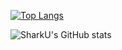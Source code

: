 [![Top Langs](https://github-readme-stats.vercel.app/api/top-langs/?username=sha2ku&layout=compact&e)](https://github.com/sha2ku)

![SharkU's GitHub stats](https://github-readme-stats.vercel.app/api?username=sha2ku&show_icons=true)
